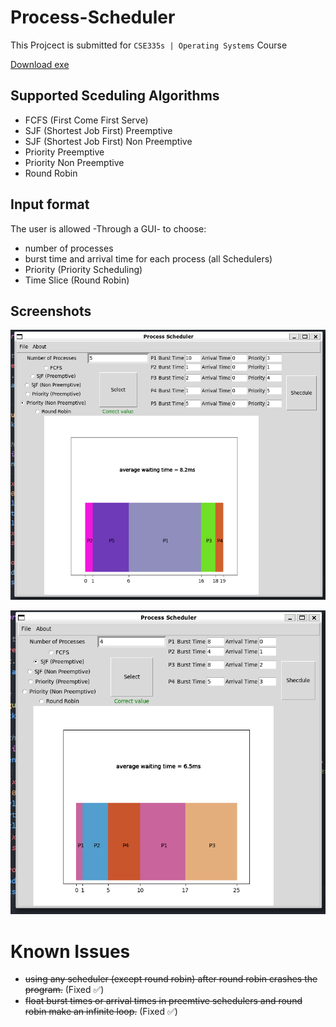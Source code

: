 # Process-Scheduler
This Projcect is submitted for `CSE335s | Operating Systems` Course

[Download exe](https://github.com/0ssamaak0/Process-Scheduler/raw/master/ProcessScheduler.exe)

## Supported Sceduling Algorithms
- FCFS (First Come First Serve)
- SJF (Shortest Job First) Preemptive 
- SJF (Shortest Job First) Non Preemptive 
- Priority Preemptive
- Priority Non Preemptive
- Round Robin

## Input format
The user is allowed -Through a GUI- to choose:
- number of processes
- burst time and arrival time for each process (all Schedulers)
- Priority (Priority Scheduling)
- Time Slice (Round Robin)

## Screenshots
![Screenshoot1](https://github.com/0ssamaak0/Process-Scheduler/blob/master/ScreenShot1.png)

![Screenshoot1](https://github.com/0ssamaak0/Process-Scheduler/blob/master/ScreenShot2.png)
  

# Known Issues
- ~~using any scheduler (except round robin) after round robin crashes the program.~~ (Fixed ✅)
- ~~float burst times or arrival times in preemtive schedulers and round robin make an infinite loop.~~ (Fixed ✅)